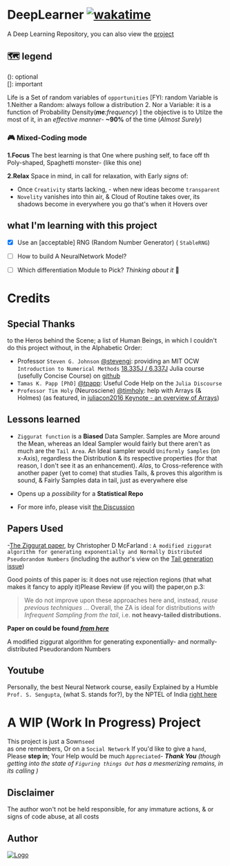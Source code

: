 # DeepLearner [![wakatime](https://wakatime.com/badge/github/adamwillisXanax/DeepLearner.svg)](https://wakatime.com/badge/github/adamwillisXanax/DeepLearner)
A Deep Learning Repository, you can also view the [project](https://github.com/users/adamwillisXanax/projects/1/views/1)


## 🗺 legend
(): optional
<br />
[]: important
<br />
 

Life is a Set of random variables of `opportunities` 
[FYI: random Variable is 
1.Neither a Random: always follow a distribution
2. Nor a Variable: it is a function of Probability Density(_**me**:frequency_) 
]
the objective is to Utilze the most of it, in an _effective manner_- __~90%__ of the time (_Almost Surely_) 

### 🎮 Mixed-Coding mode
**1.Focus**
The best learning is that One where pushing self, to face off th  Poly-shaped, Spaghetti monster- (like this one) 

**2.Relax**
Space in mind, in call for relaxation, with Early _signs_ of: 
- Once `Creativity` starts lacking, - when new ideas become `transparent` 
- `Novelity` vanishes into thin air, & Cloud of Routine takes over, its shadows become in everywhere you go  that's when it Hovers over 

## what I'm learning with this project

- [x]  Use an [acceptable] RNG (Random Number Generator) ( `StableRNG`)

- [ ] How to build A NeuralNetwork Model?

- [ ] Which differentiation Module to Pick?
*Thinking about it* 🤔


# Credits

## Special Thanks
to the Heros behind the Scene; a list of Human Beings, in which I couldn't do this project without, 
in the Alphabetic Order:

- Professor `Steven G. Johnson` [@stevengj](https://github.com/stevengj): providing an MIT OCW `Introduction to Numerical Methods` [18.335J / 6.337J](https://ocw.mit.edu/courses/mathematics/18-335j-introduction-to-numerical-methods-spring-2019/)  Julia course (usefully Concise Course) on [github](https://github.com/mitmath/18335/tree/spring19)
- `Tamas K. Papp [PhD]` [@tpapp](https://github.com/tpapp): Useful Code Help  on the `Julia Discourse` 
- `Professor Tim Holy` (Neurosciene) [@timholy](https://github.com/timholy): help with Arrays (& Holmes) (as featured, in  [juliacon2016 Keynote - an overview of Arrays](https://www.youtube.com/watch?v=fl0g9tHeghA))


## Lessons learned 

- `Ziggurat function` is a **Biased** Data Sampler. Samples are More around the Mean, whereas an Ideal  Sampler would fairly 
but there aren't as much are  the `Tail Area`. An Ideal sampler would `Uniformly Samples` (on x-Axis), regardless the Distribution & its respective properties  (for that reason, I don't see it as an enhancement). _Alas_, to Cross-reference with another paper (yet to come) that studies Tails, & proves this algorithm is sound, & Fairly Samples data in tail, just as everywhere else

- Opens up a _possibility_ for a **Statistical Repo**
- For more info, please visit [the Discussion](https://github.com/adamwillisXanax/DeepLearner/discussions/12)

## Papers Used 

-[The Ziggurat paper](https://arxiv.org/abs/1403.6870), by Christopher D McFarland : `A modified ziggurat algorithm for generating exponentially and
Normally Distributed Pseudorandom Numbers` (including the author's view on the [Tail generation issue](https://github.com/adamwillisXanax/DeepLearner/discussions/12))

Good points of this paper is: it does not use rejection regions (that what makes it fancy to apply it)Please Review (if you will) the paper,on p.3:
>We do not improve upon these approaches here and, instead, _reuse previous techniques_
>...
>Overall, the ZA is ideal for distributions
>_with Infrequent Sampling from the tail_, i.e. **not heavy-tailed distributions.**

**Paper on could be found _[from here](https://www.ncbi.nlm.nih.gov/pmc/articles/PMC4812161/pdf/nihms-717849.pdf)_**


A modified ziggurat algorithm for generating exponentially- and  normally-distributed Pseudorandom Numbers
## Youtube
Personally, the best Neural Network course, easily Explained by a Humble `Prof. S. Sengupta`, (what S. stands for?), by the NPTEL of India [right here](https://www.youtube.com/watch?v=xbYgKoG4x2g&list=PL53BE265CE4A6C056)
# A WIP (Work In Progress) Project
This project is just a Sown`seed`
<br/>
as one remembers, Or on a `Social Network`
If you'd like to  give a `hand`,
Please **step in**; Your Help would be much `Appreciated`-  **_Thank You_**
_(though getting into the state of `Figuring things Out` has a mesmerizing remains, in its calling )_

## Disclaimer
The author won't not be held responsible, for any immature actions, & or signs of code abuse, at all costs

## Author

[![Logo](https://github.com/adamwillisXanax/adamwillisXanax/blob/main/Assets/logo.png)
](https://github.com/adamwillisXanax/adamwillisXanax)
